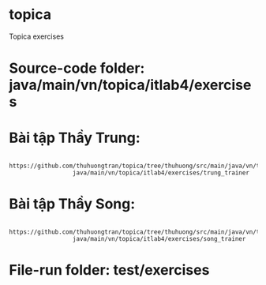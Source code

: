 # topica
Topica exercises
# Source-code folder: java/main/vn/topica/itlab4/exercises
# Bài tập Thầy Trung: 
                      https://github.com/thuhuongtran/topica/tree/thuhuong/src/main/java/vn/topica/itlab4/exercises/trung_trainer
                      java/main/vn/topica/itlab4/exercises/trung_trainer
# Bài tập Thầy Song: 
                    https://github.com/thuhuongtran/topica/tree/thuhuong/src/main/java/vn/topica/itlab4/exercises/song_trainer
                      java/main/vn/topica/itlab4/exercises/song_trainer
# File-run folder: test/exercises
